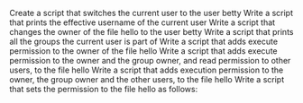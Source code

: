 Create a script that switches the current user to the user betty
Write a script that prints the effective username of the current user
Write a script that changes the owner of the file hello to the user betty
Write a script that prints all the groups the current user is part of
Write a script that adds execute permission to the owner of the file hello
Write a script that adds execute permission to the owner and the group owner, and read permission to other users, to the file hello
Write a script that adds execution permission to the owner, the group owner and the other users, to the file hello
Write a script that sets the permission to the file hello as follows:
